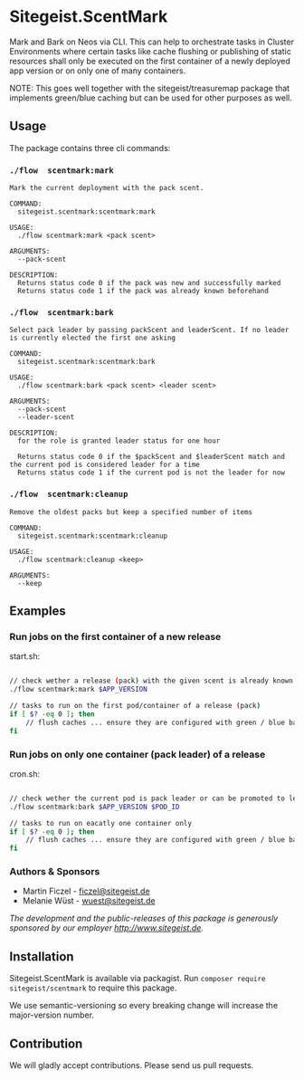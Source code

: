 # Sitegeist.ScentMark

Mark and Bark on Neos via CLI. This can help to orchestrate tasks in Cluster Environments where certain tasks like cache flushing or publishing of static resources shall only be
executed on the first container of a newly deployed app version or on only one of many containers.

NOTE: This goes well together with the sitegeist/treasuremap package that implements green/blue caching but can be used for other purposes as well.

## Usage

The package contains three cli commands:

### `./flow  scentmark:mark`

```
Mark the current deployment with the pack scent.

COMMAND:
  sitegeist.scentmark:scentmark:mark

USAGE:
  ./flow scentmark:mark <pack scent>

ARGUMENTS:
  --pack-scent         

DESCRIPTION:
  Returns status code 0 if the pack was new and successfully marked
  Returns status code 1 if the pack was already known beforehand
```

### `./flow  scentmark:bark`

```
Select pack leader by passing packScent and leaderScent. If no leader is currently elected the first one asking

COMMAND:
  sitegeist.scentmark:scentmark:bark

USAGE:
  ./flow scentmark:bark <pack scent> <leader scent>

ARGUMENTS:
  --pack-scent         
  --leader-scent       

DESCRIPTION:
  for the role is granted leader status for one hour
  
  Returns status code 0 if the $packScent and $leaderScent match and the current pod is considered leader for a time
  Returns status code 1 if the current pod is not the leader for now

```

### `./flow  scentmark:cleanup`

```
Remove the oldest packs but keep a specified number of items

COMMAND:
  sitegeist.scentmark:scentmark:cleanup

USAGE:
  ./flow scentmark:cleanup <keep>

ARGUMENTS:
  --keep        
```

## Examples

### Run jobs on the first container of a new release

start.sh:

```bash

// check wether a release (pack) with the given scent is already known
./flow scentmark:mark $APP_VERSION

// tasks to run on the first pod/container of a release (pack)
if [ $? -eq 0 ]; then
    // flush caches ... ensure they are configured with green / blue backends
fi
```
### Run jobs on only one container (pack leader) of a release

cron.sh:

```bash

// check wether the current pod is pack leader or can be promoted to lead status
./flow scentmark:bark $APP_VERSION $POD_ID

// tasks to run on eacatly one container only
if [ $? -eq 0 ]; then
    // flush caches ... ensure they are configured with green / blue backends
fi
```

### Authors & Sponsors

* Martin Ficzel - ficzel@sitegeist.de
* Melanie Wüst - wuest@sitegeist.de

*The development and the public-releases of this package is generously sponsored
by our employer http://www.sitegeist.de.*

## Installation

Sitegeist.ScentMark is available via packagist. Run `composer require sitegeist/scentmark` to require this package.

We use semantic-versioning so every breaking change will increase the major-version number.

## Contribution

We will gladly accept contributions. Please send us pull requests.
